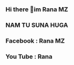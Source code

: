 ### Hi there 👋im Rana MZ
### NAM TU SUNA HUGA
### Facebook : Rana MZ
### You Tube : Rana 
<!--
**RANAMZ-zeshi/RANAMZ-zeshi** is a ✨ _special_ ✨ repository because its `README.md` (this file) appears on your GitHub profile.

Here are some ideas to get you started:

- 🔭 I’m currently working on ...
- 🌱 I’m currently learning ...
- 👯 I’m looking to collaborate on ...
- 🤔 I’m looking for help with ...
- 💬 Ask me about ...
- 📫 How to reach me: ...
- 😄 Pronouns: ...
- ⚡ Fun fact: ...
-->

